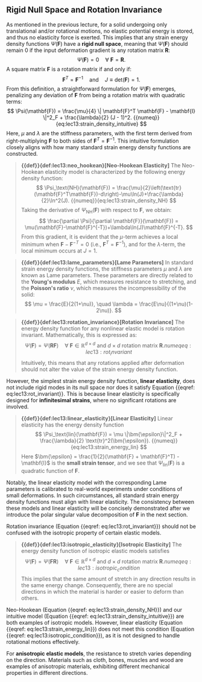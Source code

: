 ## Rigid Null Space and Rotation Invariance

As mentioned in the previous lecture, for a solid undergoing only translational and/or rotational motions, no elastic potential energy is stored, and thus no elasticity force is exerted. This implies that any strain energy density functions $\Psi(\mathbf{F})$ have a **rigid null space**, meaning that $\Psi(\mathbf{F})$ should remain $0$ if the input deformation gradient is any rotation matrix $\mathbf{R}$:
$$
    \Psi(\mathbf{F}) = 0 \quad \forall \ \mathbf{F} = \mathbf{R}.
$$
A square matrix $\mathbf{F}$ is a rotation matrix if and only if:
$$
    \mathbf{F}^T = \mathbf{F}^{-1} \quad \text{and} \quad J \equiv \text{det}(\mathbf{F}) = 1.
$$
From this definition, a straightforward formulation for $\Psi(\mathbf{F})$ emerges, penalizing any deviation of $\mathbf{F}$ from being a rotation matrix with quadratic terms:
$$
    \Psi(\mathbf{F}) = \frac{\mu}{4} \| \mathbf{F}^T \mathbf{F} - \mathbf{I} \|^2_F + \frac{\lambda}{2} (J - 1)^2.
    {{numeq}}{eq:lec13:strain_density_intuitive}
$$
Here, $\mu$ and $\lambda$ are the stiffness parameters, with the first term derived from right-multiplying $\mathbf{F}$ to both sides of $\mathbf{F}^T = \mathbf{F}^{-1}$. This intuitive formulation closely aligns with how many standard strain energy density functions are constructed.

> **{{def}}{def:lec13:neo_hookean}[Neo-Hookean Elasticity]**
> The Neo-Hookean elasticity model is characterized by the following energy density function:
$$
    \Psi_\text{NH}(\mathbf{F}) = \frac{\mu}{2}\left(\text{tr}(\mathbf{F}^T\mathbf{F})-d\right)-\mu\ln(J)+\frac{\lambda}{2}\ln^2(J).
    {{numeq}}{eq:lec13:strain_density_NH}
$$
> Taking the derivative of $\Psi_\text{NH}(\mathbf{F})$ with respect to $\mathbf{F}$, we obtain:
$$
    \frac{\partial \Psi}{\partial \mathbf{F}}(\mathbf{F}) = \mu(\mathbf{F}-\mathbf{F}^{-T})+\lambda\ln(J)\mathbf{F}^{-T}.
$$
> From this gradient, it is evident that the $\mu$-term achieves a local minimum when $\mathbf{F} - \mathbf{F}^{-T} = 0$ (i.e., $\mathbf{F}^T = \mathbf{F}^{-1}$), and for the $\lambda$-term, the local minimum occurs at $J=1$.

> **{{def}}{def:lec13:lame_parameters}[Lame Parameters]**
> In standard strain energy density functions, the stiffness parameters $\mu$ and $\lambda$ are known as Lame parameters. These parameters are directly related to the **Young's modulus** $E$, which measures resistance to stretching, and the **Poisson's ratio** $\nu$, which measures the incompressibility of the solid:
$$
    \mu = \frac{E}{2(1+\nu)}, \quad \lambda = \frac{E\nu}{(1+\nu)(1-2\nu)}.
$$

> **{{def}}{def:lec13:rotation_invariance}[Rotation Invariance]**
> The energy density function for any nonlinear elastic model is rotation invariant. Mathematically, this is expressed as:
$$
    \Psi(\mathbf{F}) = \Psi(\mathbf{R} \mathbf{F}) \quad \forall \ \mathbf{F} \in \mathbb{R}^{d\times d} \ \text{and} \ d \times d \ \text{rotation matrix} \ \mathbf{R}.
    {{numeq}}{eq:lec13:rot_invariant}
$$
> Intuitively, this means that any rotations applied after deformation should not alter the value of the strain energy density function.

However, the simplest strain energy density function, **linear elasticity**, does not include rigid modes in its null space nor does it satisfy Equation {{eqref: eq:lec13:rot_invariant}}. This is because linear elasticity is specifically designed for **infinitesimal strains**, where no significant rotations are involved.

> **{{def}}{def:lec13:linear_elasticity}[Linear Elasticity]**
> Linear elasticity has the energy density function
$$
    \Psi_\text{lin}(\mathbf{F}) = \mu \|\bm{\epsilon}\|^2_F + \frac{\lambda}{2} \text{tr}^2(\bm{\epsilon}).
    {{numeq}}{eq:lec13:strain_energy_lin}
$$
> Here $\bm{\epsilon} = \frac{1}{2}(\mathbf{F} + \mathbf{F}^T) - \mathbf{I}$ is the **small strain tensor**, and we see that $\Psi_\text{lin}(\mathbf{F})$ is a quadratic function of $\mathbf{F}$.

Notably, the linear elasticity model with the corresponding Lame parameters is calibrated to real-world experiments under conditions of small deformations. In such circumstances, all standard strain energy density functions must align with linear elasticity. The consistency between these models and linear elasticity will be concisely demonstrated after we introduce the polar singular value decomposition of $\mathbf{F}$ in the next section.

Rotation invariance (Equation {{eqref: eq:lec13:rot_invariant}}) should not be confused with the isotropic property of certain elastic models.

> **{{def}}{def:lec13:isotropic_elasticity}[Isotropic Elasticity]**
> The energy density function of isotropic elastic models satisfies
$$
    \Psi(\mathbf{F}) = \Psi(\mathbf{F} \mathbf{R}) \quad \forall \ \mathbf{F} \in \mathbb{R}^{d\times d} \ \text{and} \ d \times d \ \text{rotation matrix} \ \mathbf{R}.
    {{numeq}}{eq:lec13:isotropic_condition}
$$
> This implies that the same amount of stretch in any direction results in the same energy change. Consequently, there are no special directions in which the material is harder or easier to deform than others.

Neo-Hookean (Equation {{eqref: eq:lec13:strain_density_NH}}) and our intuitive model (Equation {{eqref: eq:lec13:strain_density_intuitive}}) are both examples of isotropic models. However, linear elasticity (Equation {{eqref: eq:lec13:strain_energy_lin}}) does not meet this condition (Equation {{eqref: eq:lec13:isotropic_condition}}), as it is not designed to handle rotational motions effectively.

For **anisotropic elastic models**, the resistance to stretch varies depending on the direction. Materials such as cloth, bones, muscles and wood are examples of anisotropic materials, exhibiting different mechanical properties in different directions.
